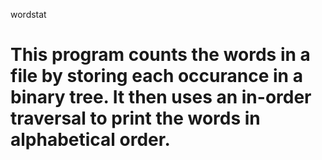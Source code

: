 wordstat

This program counts the words in a file by storing each occurance in a binary tree.  It then uses an in-order traversal
to print the words in alphabetical order.
========
